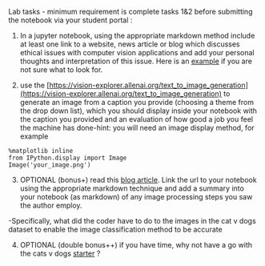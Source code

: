 Lab tasks - minimum requirement is complete tasks 1&2 before submitting the notebook via your student portal : 

1) In a jupyter notebook, using the appropriate markdown method include at least one link to a website, news article or blog which discusses ethical issues with computer vision applications and add your personal thoughts and interpretation of this issue. Here is an [example](https://www.theverge.com/2018/1/12/16882408/google-racist-gorillas-photo-recognition-algorithm-ai) if you are not sure what to look for. 

2) use the [https://vision-explorer.allenai.org/text_to_image_generation](https://vision-explorer.allenai.org/text_to_image_generation) to generate an image from a caption you provide (choosing a theme from the drop down list), which you should display inside your notebook with the caption you provided and an evaluation of how good a job you feel the machine has done-hint: you will need an image display method, for example 

```
%matplotlib inline
from IPython.display import Image
Image('your_image.png')
```

3) OPTIONAL (bonus+) read this [blog article](https://thedatafrog.com/en/articles/dogs-vs-cats/). Link the url to your notebook using the appropriate markdown technique and add a summary into your notebook (as markdown) of any image processing steps you saw the author employ. 

-Specifically, what did the coder have to do to the images in the cat v dogs dataset to enable the image classification method to be accurate 

4) OPTIONAL (double bonus++) if you have time, why not have a go with the cats v dogs [starter](https://www.kaggle.com/karakaggle/starter-kaggle-cat-vs-dog-dataset-00996c88-a) ?
